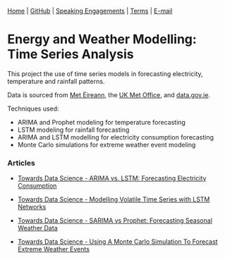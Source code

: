 [Home](https://mgcodesandstats.github.io/) |
[GitHub](https://github.com/mgcodesandstats) |
[Speaking Engagements](https://mgcodesandstats.github.io/speaking-engagements/) |
[Terms](https://mgcodesandstats.github.io/terms/) |
[E-mail](mailto:contact@michael-grogan.com)

# Energy and Weather Modelling: Time Series Analysis

This project the use of time series models in forecasting electricity, temperature and rainfall patterns.

Data is sourced from [Met Éireann](https://www.met.ie/climate/available-data/historical-data), the [UK Met Office](https://www.metoffice.gov.uk/pub/data/weather/uk/climate/stationdata/braemardata.txt), and [data.gov.ie](https://data.gov.ie/dataset/energy-consumption-gas-and-electricity-civic-offices-2009-2012/resource/6091c604-8c94-4b44-ac52-c1694e83d746).

Techniques used:

- ARIMA and Prophet modeling for temperature forecasting
- LSTM modeling for rainfall forecasting
- ARIMA and LSTM modelling for electricity consumption forecasting
- Monte Carlo simulations for extreme weather event modeling

### Articles

- [Towards Data Science - ARIMA vs. LSTM: Forecasting Electricity Consumption](https://towardsdatascience.com/arima-vs-lstm-forecasting-electricity-consumption-3215b086da77)

- [Towards Data Science - Modelling Volatile Time Series with LSTM Networks](https://towardsdatascience.com/modelling-volatile-time-series-with-lstm-networks-51250fb7cfa3)

- [Towards Data Science - SARIMA vs Prophet: Forecasting Seasonal Weather Data](https://medium.com/analytics-vidhya/sarima-forecasting-seasonal-data-with-python-and-r-2e7472dfad83?source=---------65----------------------------)

- [Towards Data Science - Using A Monte Carlo Simulation To Forecast Extreme Weather Events](https://towardsdatascience.com/using-a-monte-carlo-simulation-to-forecast-extreme-weather-events-d17671149d3e?source=---------14----------------------------)